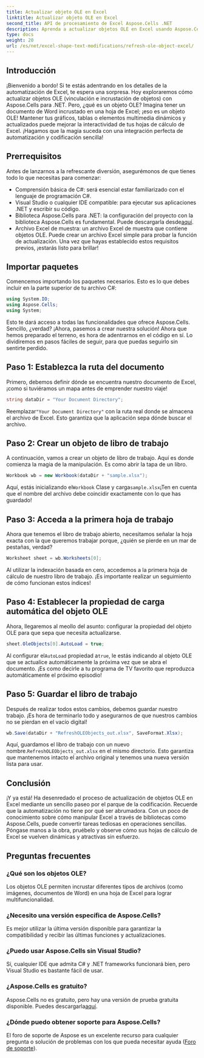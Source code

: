 ```yaml
---
title: Actualizar objeto OLE en Excel
linktitle: Actualizar objeto OLE en Excel
second_title: API de procesamiento de Excel Aspose.Cells .NET
description: Aprenda a actualizar objetos OLE en Excel usando Aspose.Cells para .NET con una guía paso a paso, mejorando sus habilidades de automatización de Excel sin problemas.
type: docs
weight: 20
url: /es/net/excel-shape-text-modifications/refresh-ole-object-excel/
---
```

## Introducción
¡Bienvenido a bordo! Si te estás adentrando en los detalles de la automatización de Excel, te espera una sorpresa. Hoy exploraremos cómo actualizar objetos OLE (vinculación e incrustación de objetos) con Aspose.Cells para .NET. Pero, ¿qué es un objeto OLE? Imagina tener un documento de Word incrustado en una hoja de Excel; ¡eso es un objeto OLE! Mantener tus gráficos, tablas o elementos multimedia dinámicos y actualizados puede mejorar la interactividad de tus hojas de cálculo de Excel. ¡Hagamos que la magia suceda con una integración perfecta de automatización y codificación sencilla!
## Prerrequisitos
Antes de lanzarnos a la refrescante diversión, asegurémonos de que tienes todo lo que necesitas para comenzar:
- Comprensión básica de C#: será esencial estar familiarizado con el lenguaje de programación C#.
- Visual Studio o cualquier IDE compatible: para ejecutar sus aplicaciones .NET y escribir su código.
-  Biblioteca Aspose.Cells para .NET: la configuración del proyecto con la biblioteca Aspose.Cells es fundamental. Puede descargarla desde[aquí](https://releases.aspose.com/cells/net/).
- Archivo Excel de muestra: un archivo Excel de muestra que contiene objetos OLE. Puede crear un archivo Excel simple para probar la función de actualización.
Una vez que hayas establecido estos requisitos previos, ¡estarás listo para brillar!
## Importar paquetes
Comencemos importando los paquetes necesarios. Esto es lo que debes incluir en la parte superior de tu archivo C#:
```csharp
using System.IO;
using Aspose.Cells;
using System;
```
Esto te dará acceso a todas las funcionalidades que ofrece Aspose.Cells. Sencillo, ¿verdad? ¡Ahora, pasemos a crear nuestra solución!
Ahora que hemos preparado el terreno, es hora de adentrarnos en el código en sí. Lo dividiremos en pasos fáciles de seguir, para que puedas seguirlo sin sentirte perdido.
## Paso 1: Establezca la ruta del documento
Primero, debemos definir dónde se encuentra nuestro documento de Excel, ¡como si tuviéramos un mapa antes de emprender nuestro viaje!
```csharp
string dataDir = "Your Document Directory"; 
```
 Reemplazar`"Your Document Directory"` con la ruta real donde se almacena el archivo de Excel. Esto garantiza que la aplicación sepa dónde buscar el archivo.
## Paso 2: Crear un objeto de libro de trabajo
A continuación, vamos a crear un objeto de libro de trabajo. Aquí es donde comienza la magia de la manipulación. Es como abrir la tapa de un libro.
```csharp
Workbook wb = new Workbook(dataDir + "sample.xlsx");
```
 Aquí, estás inicializando el`Workbook` Clase y carga`sample.xlsx`¡Ten en cuenta que el nombre del archivo debe coincidir exactamente con lo que has guardado!
## Paso 3: Acceda a la primera hoja de trabajo
Ahora que tenemos el libro de trabajo abierto, necesitamos señalar la hoja exacta con la que queremos trabajar porque, ¿quién se pierde en un mar de pestañas, verdad?
```csharp
Worksheet sheet = wb.Worksheets[0];
```
Al utilizar la indexación basada en cero, accedemos a la primera hoja de cálculo de nuestro libro de trabajo. ¡Es importante realizar un seguimiento de cómo funcionan estos índices!
## Paso 4: Establecer la propiedad de carga automática del objeto OLE
Ahora, llegaremos al meollo del asunto: configurar la propiedad del objeto OLE para que sepa que necesita actualizarse.
```csharp
sheet.OleObjects[0].AutoLoad = true;
```
 Al configurar el`AutoLoad` propiedad a`true`, le estás indicando al objeto OLE que se actualice automáticamente la próxima vez que se abra el documento. ¡Es como decirle a tu programa de TV favorito que reproduzca automáticamente el próximo episodio!
## Paso 5: Guardar el libro de trabajo
Después de realizar todos estos cambios, debemos guardar nuestro trabajo. ¡Es hora de terminarlo todo y asegurarnos de que nuestros cambios no se pierdan en el vacío digital!
```csharp
wb.Save(dataDir + "RefreshOLEObjects_out.xlsx", SaveFormat.Xlsx);
```
 Aquí, guardamos el libro de trabajo con un nuevo nombre.`RefreshOLEObjects_out.xlsx` en el mismo directorio. Esto garantiza que mantenemos intacto el archivo original y tenemos una nueva versión lista para usar.
## Conclusión
¡Y ya está! Ha desenredado el proceso de actualización de objetos OLE en Excel mediante un sencillo paseo por el parque de la codificación. Recuerde que la automatización no tiene por qué ser abrumadora. Con un poco de conocimiento sobre cómo manipular Excel a través de bibliotecas como Aspose.Cells, puede convertir tareas tediosas en operaciones sencillas. Póngase manos a la obra, pruébelo y observe cómo sus hojas de cálculo de Excel se vuelven dinámicas y atractivas sin esfuerzo.
## Preguntas frecuentes
### ¿Qué son los objetos OLE?
Los objetos OLE permiten incrustar diferentes tipos de archivos (como imágenes, documentos de Word) en una hoja de Excel para lograr multifuncionalidad.
### ¿Necesito una versión específica de Aspose.Cells?
Es mejor utilizar la última versión disponible para garantizar la compatibilidad y recibir las últimas funciones y actualizaciones.
### ¿Puedo usar Aspose.Cells sin Visual Studio?
Sí, cualquier IDE que admita C# y .NET frameworks funcionará bien, pero Visual Studio es bastante fácil de usar.
### ¿Aspose.Cells es gratuito?
 Aspose.Cells no es gratuito, pero hay una versión de prueba gratuita disponible. Puedes descargarla[aquí](https://releases.aspose.com/).
### ¿Dónde puedo obtener soporte para Aspose.Cells?
El foro de soporte de Aspose es un excelente recurso para cualquier pregunta o solución de problemas con los que pueda necesitar ayuda ([Foro de soporte](https://forum.aspose.com/c/cells/9)).